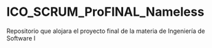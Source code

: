 # ICO_SCRUM_ProFINAL_Nameless
Repositorio que alojara el proyecto final de la materia de Ingeniería de Software I
